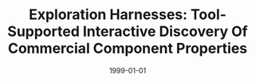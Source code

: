 ---
title: "Exploration Harnesses: Tool-Supported Interactive Discovery Of Commercial Component Properties"
date: 1999-01-01
venue: "The 14th IEEE International Conference on Automated Software Engineering, ASE 1999, Cocoa Beach, Florida, USA, 12-15 October 1999"
paperurl: https://doi.org/10.1109/ASE.1999.802087
authors: "Michael A Copenhafer and Kevin J Sullivan"
awards: ""
---